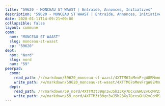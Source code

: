 ```yaml
---
title: "59620 - MONCEAU ST WAAST | Entraide, Annonces, Initiatives"
description: "59620 - MONCEAU ST WAAST | Entraide, Annonces, Initiatives"
date: 2020-01-11T14:09:21+09:00
collapsible: false
layout: commune
comm:
  nom: "MONCEAU ST WAAST"
  slug: monceau-st-waast
  cp: "59620"
dept:
  nom: "Nord"
  slug: nord
  num: "59"
peerpad:
  comm:
    read_path: /r/markdown/59620_monceau-st-waast/4XTTM67oMevFrgW8EMmnmhEx5BwhgYBsbWXchTxg67eYUyQBU
    write_path: /w/markdown/59620_monceau-st-waast/4XTTM67oMevFrgW8EMmnmhEx5BwhgYBsbWXchTxg67eYUyQBU-K3TgUBSV5Qw6AGsjBQRdve7nZioNj6boZukDEjxsJxXBxpgQAg73XaF5twxZ3FoYKaNbuBpkXHXYSBaMTBqAe7J7bZBmrqKTgbe32V298nUuFW3crEKFQ2CcXJqDVDajwUXHAVyc
  dept:
    read_path: /r/markdown/59_nord/4XTTM3t39qn3wJ5h23Xy7DcxsGHU2vCoMP2z3iS4TUn3TrtdJ
    write_path: /w/markdown/59_nord/4XTTM3t39qn3wJ5h23Xy7DcxsGHU2vCoMP2z3iS4TUn3TrtdJ-K3TgTuZGkuZqXfr6fpmH7pGsMT6ndvZQMyRDze5QBt7XScLWHoBi246kLoDKpTH2Yo4f3AFSSJqGc2ozvNww7qPLqsDjpvahxCbQ6F5znbfjp6kVgaDcTYc9LyhwSfYuCevnvZUQ
---
```


